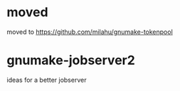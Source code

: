 # moved
moved to https://github.com/milahu/gnumake-tokenpool

# gnumake-jobserver2
ideas for a better jobserver
